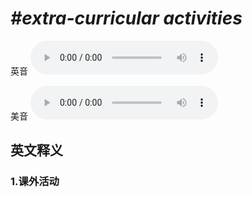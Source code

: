 # ***\#extra-curricular activities*** 
英音
<audio src="./media/extra-curricular activities1_AAC.aac" controls="controls"></audio>

美音
<audio src="./media/extra-curricular activities2_AAC.aac" controls="controls"></audio>



  

英文释义
---
### 1.**课外活动**  


